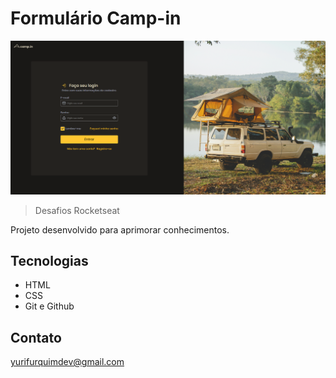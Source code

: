 # Formulário Camp-in

![preview](./.github/preview.png)

> Desafios Rocketseat

Projeto desenvolvido para aprimorar conhecimentos.

## Tecnologias 

- HTML
- CSS 
- Git e Github

## Contato 

yurifurquimdev@gmail.com